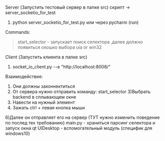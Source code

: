 Server (Запустить тестовый сервер в папке src)
скрипт -> server_socketio_for_test 
1) python server_socketio_for_test.py или через pycharm (run)

Commands:
> start_selector - запускает поиск селектора
> ,далее должно появиться окошко выбора uia or win32 

Client (Запустить клиента в папке src)

1) socket_io_client.py --e "http://localhost:8008/"

Взаимодействие: 
1) Они должны законнектиться 
2) От сервера нужно отправить команду: start_selector 
3)Выбрать backend в сплывающем окне
4) Навести на нужный элемент 
5) Зажать ctrl + левая кнопка мыши 

6)Далее он отправляет его на сервер (ТУТ нужно изменить поведение по послед тех требованию)
   main.py - храниться парсинг селектора и запуск окна qt 
   UIDesktop - вспомогательный модуль  (специфик для windows10)
   
        